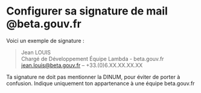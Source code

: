 # Configurer sa signature de mail @beta.gouv.fr

Voici un exemple de signature :

> Jean LOUIS\
> Chargé de Développement Équipe Lambda - beta.gouv.fr\
> jean.louis@beta.gouv.fr – +33.(0)6.XX.XX.XX.XX

Ta signature ne doit pas mentionner la DINUM, pour éviter de porter à confusion. Indique uniquement ton appartenance à une équipe beta.gouv.fr
